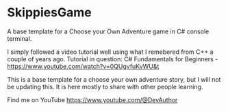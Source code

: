 # SkippiesGame
A base template for a Choose your Own Adventure game in C# console terminal.

I simply followed a video tutorial well using what I remebered from C++ a couple of years ago. Tutorial in question: C# Fundamentals for Beginners - https://www.youtube.com/watch?v=0QUgvfuKvWU&t

This is a base template for a choose your own adventure story, but I will not be updating this. It is here mostly to share with other people learning.

Find me on YouTube https://www.youtube.com/@DevAuthor
